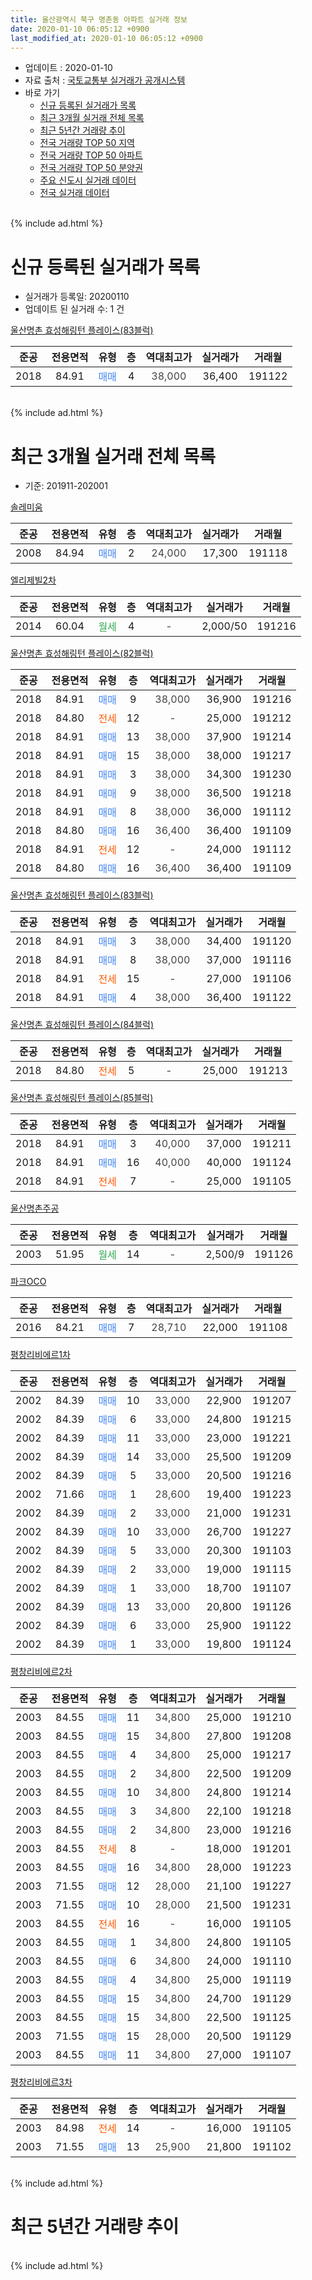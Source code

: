 ```yaml
---
title: 울산광역시 북구 명촌동 아파트 실거래 정보
date: 2020-01-10 06:05:12 +0900
last_modified_at: 2020-01-10 06:05:12 +0900
---
```


* 업데이트 : 2020-01-10
* 자료 출처 : [국토교통부 실거래가 공개시스템](http://rt.molit.go.kr)
* 바로 가기
    * [신규 등록된 실거래가 목록](#신규-등록된-실거래가-목록)
    * [최근 3개월 실거래 전체 목록](#최근-3개월-실거래-전체-목록)
    * [최근 5년간 거래량 추이](#최근-5년간-거래량-추이)
    * [전국 거래량 TOP 50 지역](https://inasie.github.io/apt-trade-info/최근-3개월-전국에서-가장-거래가-많이-발생한-지역)
    * [전국 거래량 TOP 50 아파트](https://inasie.github.io/apt-trade-info/최근-3개월-전국에서-가장-거래가-많이-발생한-아파트)
    * [전국 거래량 TOP 50 분양권](https://inasie.github.io/apt-trade-info/최근-3개월-전국에서-가장-거래가-많이-발생한-분양권)
    * [주요 신도시 실거래 데이터](https://inasie.github.io/apt-trade-info/주요-신도시)
    * [전국 실거래 데이터](https://inasie.github.io/apt-trade-info/전국)
<br>
{% include ad.html %}
<br>

# 신규 등록된 실거래가 목록
* 실거래가 등록일: 20200110
* 업데이트 된 실거래 수: 1 건


[울산명촌 효성해링턴 플레이스(83블럭)](https://search.naver.com/search.naver?query=%EC%9A%B8%EC%82%B0%EA%B4%91%EC%97%AD%EC%8B%9C+%EB%B6%81%EA%B5%AC+%EB%AA%85%EC%B4%8C%EB%8F%99+%EC%9A%B8%EC%82%B0%EB%AA%85%EC%B4%8C+%ED%9A%A8%EC%84%B1%ED%95%B4%EB%A7%81%ED%84%B4+%ED%94%8C%EB%A0%88%EC%9D%B4%EC%8A%A4%2883%EB%B8%94%EB%9F%AD%29)

|준공|전용면적|유형|층|역대최고가|실거래가|거래월|
|:---:|:---:|:---:|:---:|:---:|:---:|:---:|
|2018|84.91|<span style="color:#4285f3">매매</span>|4|<span style="color:#444444">38,000</span>|36,400|191122|


<br>
{% include ad.html %}
<br>

# 최근 3개월 실거래 전체 목록
* 기준: 201911-202001


[솔레미움](https://search.naver.com/search.naver?query=%EC%9A%B8%EC%82%B0%EA%B4%91%EC%97%AD%EC%8B%9C+%EB%B6%81%EA%B5%AC+%EB%AA%85%EC%B4%8C%EB%8F%99+%EC%86%94%EB%A0%88%EB%AF%B8%EC%9B%80)

|준공|전용면적|유형|층|역대최고가|실거래가|거래월|
|:---:|:---:|:---:|:---:|:---:|:---:|:---:|
|2008|84.94|<span style="color:#4285f3">매매</span>|2|<span style="color:#444444">24,000</span>|17,300|191118|

[엘리제빌2차](https://search.naver.com/search.naver?query=%EC%9A%B8%EC%82%B0%EA%B4%91%EC%97%AD%EC%8B%9C+%EB%B6%81%EA%B5%AC+%EB%AA%85%EC%B4%8C%EB%8F%99+%EC%97%98%EB%A6%AC%EC%A0%9C%EB%B9%8C2%EC%B0%A8)

|준공|전용면적|유형|층|역대최고가|실거래가|거래월|
|:---:|:---:|:---:|:---:|:---:|:---:|:---:|
|2014|60.04|<span style="color:#34a853">월세</span>|4|<span style="color:#444444">-</span>|2,000/50|191216|

[울산명촌 효성해링턴 플레이스(82블럭)](https://search.naver.com/search.naver?query=%EC%9A%B8%EC%82%B0%EA%B4%91%EC%97%AD%EC%8B%9C+%EB%B6%81%EA%B5%AC+%EB%AA%85%EC%B4%8C%EB%8F%99+%EC%9A%B8%EC%82%B0%EB%AA%85%EC%B4%8C+%ED%9A%A8%EC%84%B1%ED%95%B4%EB%A7%81%ED%84%B4+%ED%94%8C%EB%A0%88%EC%9D%B4%EC%8A%A4%2882%EB%B8%94%EB%9F%AD%29)

|준공|전용면적|유형|층|역대최고가|실거래가|거래월|
|:---:|:---:|:---:|:---:|:---:|:---:|:---:|
|2018|84.91|<span style="color:#4285f3">매매</span>|9|<span style="color:#444444">38,000</span>|36,900|191216|
|2018|84.80|<span style="color:#ff5a00">전세</span>|12|<span style="color:#444444">-</span>|25,000|191212|
|2018|84.91|<span style="color:#4285f3">매매</span>|13|<span style="color:#444444">38,000</span>|37,900|191214|
|2018|84.91|<span style="color:#4285f3">매매</span>|15|<span style="color:#444444">38,000</span>|38,000|191217|
|2018|84.91|<span style="color:#4285f3">매매</span>|3|<span style="color:#444444">38,000</span>|34,300|191230|
|2018|84.91|<span style="color:#4285f3">매매</span>|9|<span style="color:#444444">38,000</span>|36,500|191218|
|2018|84.91|<span style="color:#4285f3">매매</span>|8|<span style="color:#444444">38,000</span>|36,000|191112|
|2018|84.80|<span style="color:#4285f3">매매</span>|16|<span style="color:#444444">36,400</span>|36,400|191109|
|2018|84.91|<span style="color:#ff5a00">전세</span>|12|<span style="color:#444444">-</span>|24,000|191112|
|2018|84.80|<span style="color:#4285f3">매매</span>|16|<span style="color:#444444">36,400</span>|36,400|191109|

[울산명촌 효성해링턴 플레이스(83블럭)](https://search.naver.com/search.naver?query=%EC%9A%B8%EC%82%B0%EA%B4%91%EC%97%AD%EC%8B%9C+%EB%B6%81%EA%B5%AC+%EB%AA%85%EC%B4%8C%EB%8F%99+%EC%9A%B8%EC%82%B0%EB%AA%85%EC%B4%8C+%ED%9A%A8%EC%84%B1%ED%95%B4%EB%A7%81%ED%84%B4+%ED%94%8C%EB%A0%88%EC%9D%B4%EC%8A%A4%2883%EB%B8%94%EB%9F%AD%29)

|준공|전용면적|유형|층|역대최고가|실거래가|거래월|
|:---:|:---:|:---:|:---:|:---:|:---:|:---:|
|2018|84.91|<span style="color:#4285f3">매매</span>|3|<span style="color:#444444">38,000</span>|34,400|191120|
|2018|84.91|<span style="color:#4285f3">매매</span>|8|<span style="color:#444444">38,000</span>|37,000|191116|
|2018|84.91|<span style="color:#ff5a00">전세</span>|15|<span style="color:#444444">-</span>|27,000|191106|
|2018|84.91|<span style="color:#4285f3">매매</span>|4|<span style="color:#444444">38,000</span>|36,400|191122|

[울산명촌 효성해링턴 플레이스(84블럭)](https://search.naver.com/search.naver?query=%EC%9A%B8%EC%82%B0%EA%B4%91%EC%97%AD%EC%8B%9C+%EB%B6%81%EA%B5%AC+%EB%AA%85%EC%B4%8C%EB%8F%99+%EC%9A%B8%EC%82%B0%EB%AA%85%EC%B4%8C+%ED%9A%A8%EC%84%B1%ED%95%B4%EB%A7%81%ED%84%B4+%ED%94%8C%EB%A0%88%EC%9D%B4%EC%8A%A4%2884%EB%B8%94%EB%9F%AD%29)

|준공|전용면적|유형|층|역대최고가|실거래가|거래월|
|:---:|:---:|:---:|:---:|:---:|:---:|:---:|
|2018|84.80|<span style="color:#ff5a00">전세</span>|5|<span style="color:#444444">-</span>|25,000|191213|

[울산명촌 효성해링턴 플레이스(85블럭)](https://search.naver.com/search.naver?query=%EC%9A%B8%EC%82%B0%EA%B4%91%EC%97%AD%EC%8B%9C+%EB%B6%81%EA%B5%AC+%EB%AA%85%EC%B4%8C%EB%8F%99+%EC%9A%B8%EC%82%B0%EB%AA%85%EC%B4%8C+%ED%9A%A8%EC%84%B1%ED%95%B4%EB%A7%81%ED%84%B4+%ED%94%8C%EB%A0%88%EC%9D%B4%EC%8A%A4%2885%EB%B8%94%EB%9F%AD%29)

|준공|전용면적|유형|층|역대최고가|실거래가|거래월|
|:---:|:---:|:---:|:---:|:---:|:---:|:---:|
|2018|84.91|<span style="color:#4285f3">매매</span>|3|<span style="color:#444444">40,000</span>|37,000|191211|
|2018|84.91|<span style="color:#4285f3">매매</span>|16|<span style="color:#444444">40,000</span>|40,000|191124|
|2018|84.91|<span style="color:#ff5a00">전세</span>|7|<span style="color:#444444">-</span>|25,000|191105|

[울산명촌주공](https://search.naver.com/search.naver?query=%EC%9A%B8%EC%82%B0%EA%B4%91%EC%97%AD%EC%8B%9C+%EB%B6%81%EA%B5%AC+%EB%AA%85%EC%B4%8C%EB%8F%99+%EC%9A%B8%EC%82%B0%EB%AA%85%EC%B4%8C%EC%A3%BC%EA%B3%B5)

|준공|전용면적|유형|층|역대최고가|실거래가|거래월|
|:---:|:---:|:---:|:---:|:---:|:---:|:---:|
|2003|51.95|<span style="color:#34a853">월세</span>|14|<span style="color:#444444">-</span>|2,500/9|191126|

[파크OCO](https://search.naver.com/search.naver?query=%EC%9A%B8%EC%82%B0%EA%B4%91%EC%97%AD%EC%8B%9C+%EB%B6%81%EA%B5%AC+%EB%AA%85%EC%B4%8C%EB%8F%99+%ED%8C%8C%ED%81%ACOCO)

|준공|전용면적|유형|층|역대최고가|실거래가|거래월|
|:---:|:---:|:---:|:---:|:---:|:---:|:---:|
|2016|84.21|<span style="color:#4285f3">매매</span>|7|<span style="color:#444444">28,710</span>|22,000|191108|

[평창리비에르1차](https://search.naver.com/search.naver?query=%EC%9A%B8%EC%82%B0%EA%B4%91%EC%97%AD%EC%8B%9C+%EB%B6%81%EA%B5%AC+%EB%AA%85%EC%B4%8C%EB%8F%99+%ED%8F%89%EC%B0%BD%EB%A6%AC%EB%B9%84%EC%97%90%EB%A5%B41%EC%B0%A8)

|준공|전용면적|유형|층|역대최고가|실거래가|거래월|
|:---:|:---:|:---:|:---:|:---:|:---:|:---:|
|2002|84.39|<span style="color:#4285f3">매매</span>|10|<span style="color:#444444">33,000</span>|22,900|191207|
|2002|84.39|<span style="color:#4285f3">매매</span>|6|<span style="color:#444444">33,000</span>|24,800|191215|
|2002|84.39|<span style="color:#4285f3">매매</span>|11|<span style="color:#444444">33,000</span>|23,000|191221|
|2002|84.39|<span style="color:#4285f3">매매</span>|14|<span style="color:#444444">33,000</span>|25,500|191209|
|2002|84.39|<span style="color:#4285f3">매매</span>|5|<span style="color:#444444">33,000</span>|20,500|191216|
|2002|71.66|<span style="color:#4285f3">매매</span>|1|<span style="color:#444444">28,600</span>|19,400|191223|
|2002|84.39|<span style="color:#4285f3">매매</span>|2|<span style="color:#444444">33,000</span>|21,000|191231|
|2002|84.39|<span style="color:#4285f3">매매</span>|10|<span style="color:#444444">33,000</span>|26,700|191227|
|2002|84.39|<span style="color:#4285f3">매매</span>|5|<span style="color:#444444">33,000</span>|20,300|191103|
|2002|84.39|<span style="color:#4285f3">매매</span>|2|<span style="color:#444444">33,000</span>|19,000|191115|
|2002|84.39|<span style="color:#4285f3">매매</span>|1|<span style="color:#444444">33,000</span>|18,700|191107|
|2002|84.39|<span style="color:#4285f3">매매</span>|13|<span style="color:#444444">33,000</span>|20,800|191126|
|2002|84.39|<span style="color:#4285f3">매매</span>|6|<span style="color:#444444">33,000</span>|25,900|191122|
|2002|84.39|<span style="color:#4285f3">매매</span>|1|<span style="color:#444444">33,000</span>|19,800|191124|

[평창리비에르2차](https://search.naver.com/search.naver?query=%EC%9A%B8%EC%82%B0%EA%B4%91%EC%97%AD%EC%8B%9C+%EB%B6%81%EA%B5%AC+%EB%AA%85%EC%B4%8C%EB%8F%99+%ED%8F%89%EC%B0%BD%EB%A6%AC%EB%B9%84%EC%97%90%EB%A5%B42%EC%B0%A8)

|준공|전용면적|유형|층|역대최고가|실거래가|거래월|
|:---:|:---:|:---:|:---:|:---:|:---:|:---:|
|2003|84.55|<span style="color:#4285f3">매매</span>|11|<span style="color:#444444">34,800</span>|25,000|191210|
|2003|84.55|<span style="color:#4285f3">매매</span>|15|<span style="color:#444444">34,800</span>|27,800|191208|
|2003|84.55|<span style="color:#4285f3">매매</span>|4|<span style="color:#444444">34,800</span>|25,000|191217|
|2003|84.55|<span style="color:#4285f3">매매</span>|2|<span style="color:#444444">34,800</span>|22,500|191209|
|2003|84.55|<span style="color:#4285f3">매매</span>|10|<span style="color:#444444">34,800</span>|24,800|191214|
|2003|84.55|<span style="color:#4285f3">매매</span>|3|<span style="color:#444444">34,800</span>|22,100|191218|
|2003|84.55|<span style="color:#4285f3">매매</span>|2|<span style="color:#444444">34,800</span>|23,000|191216|
|2003|84.55|<span style="color:#ff5a00">전세</span>|8|<span style="color:#444444">-</span>|18,000|191201|
|2003|84.55|<span style="color:#4285f3">매매</span>|16|<span style="color:#444444">34,800</span>|28,000|191223|
|2003|71.55|<span style="color:#4285f3">매매</span>|12|<span style="color:#444444">28,000</span>|21,100|191227|
|2003|71.55|<span style="color:#4285f3">매매</span>|10|<span style="color:#444444">28,000</span>|21,500|191231|
|2003|84.55|<span style="color:#ff5a00">전세</span>|16|<span style="color:#444444">-</span>|16,000|191105|
|2003|84.55|<span style="color:#4285f3">매매</span>|1|<span style="color:#444444">34,800</span>|24,800|191105|
|2003|84.55|<span style="color:#4285f3">매매</span>|6|<span style="color:#444444">34,800</span>|24,000|191110|
|2003|84.55|<span style="color:#4285f3">매매</span>|4|<span style="color:#444444">34,800</span>|25,000|191119|
|2003|84.55|<span style="color:#4285f3">매매</span>|15|<span style="color:#444444">34,800</span>|24,700|191129|
|2003|84.55|<span style="color:#4285f3">매매</span>|15|<span style="color:#444444">34,800</span>|22,500|191125|
|2003|71.55|<span style="color:#4285f3">매매</span>|15|<span style="color:#444444">28,000</span>|20,500|191129|
|2003|84.55|<span style="color:#4285f3">매매</span>|11|<span style="color:#444444">34,800</span>|27,000|191107|


<script async src="//pagead2.googlesyndication.com/pagead/js/adsbygoogle.js"></script>
<!-- 기본 -->
<ins class="adsbygoogle"
     style="display:block"
     data-ad-client="ca-pub-2446590836940007"
     data-ad-slot="1659523306"
     data-ad-format="auto"
     data-full-width-responsive="true"></ins>
<script>
(adsbygoogle = window.adsbygoogle || []).push({});
</script>


[평창리비에르3차](https://search.naver.com/search.naver?query=%EC%9A%B8%EC%82%B0%EA%B4%91%EC%97%AD%EC%8B%9C+%EB%B6%81%EA%B5%AC+%EB%AA%85%EC%B4%8C%EB%8F%99+%ED%8F%89%EC%B0%BD%EB%A6%AC%EB%B9%84%EC%97%90%EB%A5%B43%EC%B0%A8)

|준공|전용면적|유형|층|역대최고가|실거래가|거래월|
|:---:|:---:|:---:|:---:|:---:|:---:|:---:|
|2003|84.98|<span style="color:#ff5a00">전세</span>|14|<span style="color:#444444">-</span>|16,000|191105|
|2003|71.55|<span style="color:#4285f3">매매</span>|13|<span style="color:#444444">25,900</span>|21,800|191102|


<br>
{% include ad.html %}
<br>

# 최근 5년간 거래량 추이


<div style="width:100%;">
    <canvas id="deal_progress" height="200"></canvas>
</div>

<script>
new Chart(document.getElementById("deal_progress"), {
    type: 'line',
    data: {
        labels: ['201501','201502','201503','201504','201505','201506','201507','201508','201509','201510','201511','201512','201601','201602','201603','201604','201605','201606','201607','201608','201609','201610','201611','201612','201701','201702','201703','201704','201705','201706','201707','201708','201709','201710','201711','201712','201801','201802','201803','201804','201805','201806','201807','201808','201809','201810','201811','201812','201901','201902','201903','201904','201905','201906','201907','201908','201909','201910','201911','201912','202001'],
        datasets: [{
            label: '매매',
            pointRadius: 1,
            data: [31, 35, 43, 37, 36, 34, 27, 14, 20, 34, 25, 13, 13, 8, 14, 22, 11, 19, 9, 13, 14, 29, 14, 15, 9, 9, 11, 11, 9, 27, 21, 23, 13, 17, 20, 15, 36, 22, 50, 25, 18, 15, 12, 15, 17, 16, 14, 15, 27, 13, 13, 8, 16, 26, 12, 22, 15, 34, 23, 24, 0],
            borderColor: "rgba(255, 201, 14, 1)",
            backgroundColor: "rgba(255, 201, 14, 0.5)",
            fill: false,
            lineTension: 0
        },{
            label: '전월세',
            pointRadius: 1,
            data: [9, 13, 12, 9, 18, 12, 6, 7, 8, 12, 17, 10, 6, 12, 8, 7, 5, 8, 9, 7, 6, 10, 10, 4, 8, 10, 15, 8, 9, 11, 8, 5, 9, 6, 5, 5, 5, 4, 5, 9, 9, 5, 5, 1, 3, 1, 2, 3, 5, 4, 4, 5, 6, 16, 5, 5, 9, 5, 6, 4, 0],
            borderColor: "rgba(0, 141, 185, 1)",
            backgroundColor: "rgba(0, 141, 185, 0.5)",
            fill: false,
            lineTension: 0
        }
        ]
    },
    options: {
        responsive: true,
        title: {
            display: false
        },
        tooltips: {
            mode: 'index',
            intersect: false
        },
        hover: {
            mode: 'nearest',
            intersect: true
        },
        scales: {
            xAxes: [{
                display: true,
                scaleLabel: {
                    display: true,
                    labelString: '년/월'
                }
            }],
            yAxes: [{
                display: true,
                ticks: {
                    suggestedMin: 0,
                },
                scaleLabel: {
                    display: true,
                    labelString: '실거래 수'
                }
            }]
        }
    }
});

</script>


<br>
{% include ad.html %}
<br>


